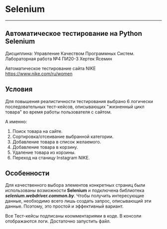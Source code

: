# Selenium
---
## Автоматическое тестирование на Python Selenium
Дисциплина: Управление Качеством Программных Систем.
Лабораторная работа №4 
ПИ20-3 Хертек Ясемин

Автоматическое тестирование сайта NIKE 
https://www.nike.com/ru/women

## Условия
Для повышения реалистичности тестирования выбрано 6 логически последовательных тест-кейсов, описывающих "жизненный цикл товара" во время работы пользователя с сайтом.

А именно:
1. Поиск товара на сайте.
2. Сортировка/отсеивание выбранной категории.
3. Добавление товара в список желаемого.
4. Добавление товара в корзину.
5. Удаление товара из корзины.
6. Переход на станицу Instagram NIKE.

## Особенности
Для качественного выбора элементов конкретных страниц были использованы возможности **Selenium** и подключена библиотека **_selenium.webdriver.common.by_**. Чтобы получить интересующие данные, необходимо всего лишь создать запрос, описывающий эти данные. Поэтому, это простой и эффективный вариант.

Все Тест-кейсы подписаны коомментариями в коде. В консоли отображаются логи. Достаточно запустить файл.